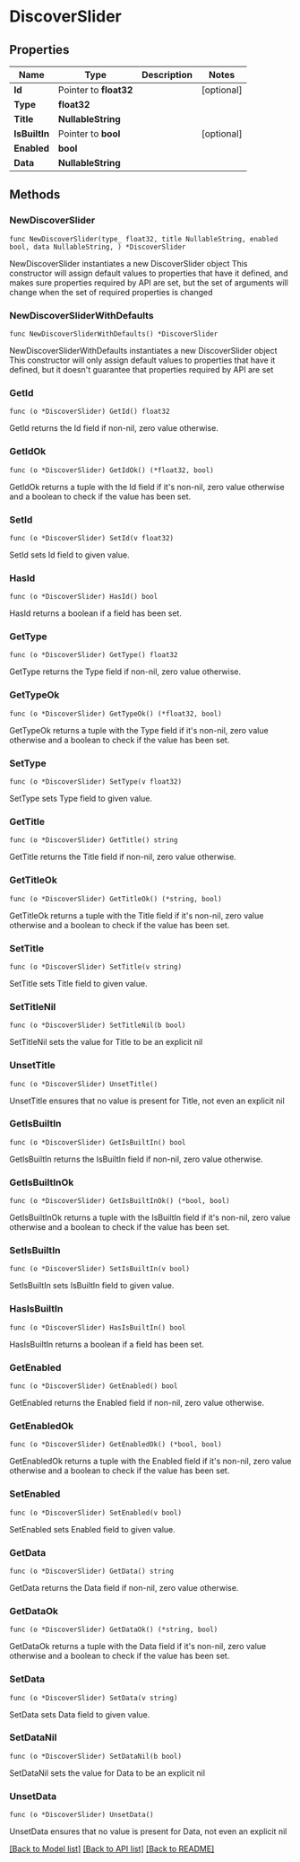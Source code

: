 # DiscoverSlider

## Properties

Name | Type | Description | Notes
------------ | ------------- | ------------- | -------------
**Id** | Pointer to **float32** |  | [optional] 
**Type** | **float32** |  | 
**Title** | **NullableString** |  | 
**IsBuiltIn** | Pointer to **bool** |  | [optional] 
**Enabled** | **bool** |  | 
**Data** | **NullableString** |  | 

## Methods

### NewDiscoverSlider

`func NewDiscoverSlider(type_ float32, title NullableString, enabled bool, data NullableString, ) *DiscoverSlider`

NewDiscoverSlider instantiates a new DiscoverSlider object
This constructor will assign default values to properties that have it defined,
and makes sure properties required by API are set, but the set of arguments
will change when the set of required properties is changed

### NewDiscoverSliderWithDefaults

`func NewDiscoverSliderWithDefaults() *DiscoverSlider`

NewDiscoverSliderWithDefaults instantiates a new DiscoverSlider object
This constructor will only assign default values to properties that have it defined,
but it doesn't guarantee that properties required by API are set

### GetId

`func (o *DiscoverSlider) GetId() float32`

GetId returns the Id field if non-nil, zero value otherwise.

### GetIdOk

`func (o *DiscoverSlider) GetIdOk() (*float32, bool)`

GetIdOk returns a tuple with the Id field if it's non-nil, zero value otherwise
and a boolean to check if the value has been set.

### SetId

`func (o *DiscoverSlider) SetId(v float32)`

SetId sets Id field to given value.

### HasId

`func (o *DiscoverSlider) HasId() bool`

HasId returns a boolean if a field has been set.

### GetType

`func (o *DiscoverSlider) GetType() float32`

GetType returns the Type field if non-nil, zero value otherwise.

### GetTypeOk

`func (o *DiscoverSlider) GetTypeOk() (*float32, bool)`

GetTypeOk returns a tuple with the Type field if it's non-nil, zero value otherwise
and a boolean to check if the value has been set.

### SetType

`func (o *DiscoverSlider) SetType(v float32)`

SetType sets Type field to given value.


### GetTitle

`func (o *DiscoverSlider) GetTitle() string`

GetTitle returns the Title field if non-nil, zero value otherwise.

### GetTitleOk

`func (o *DiscoverSlider) GetTitleOk() (*string, bool)`

GetTitleOk returns a tuple with the Title field if it's non-nil, zero value otherwise
and a boolean to check if the value has been set.

### SetTitle

`func (o *DiscoverSlider) SetTitle(v string)`

SetTitle sets Title field to given value.


### SetTitleNil

`func (o *DiscoverSlider) SetTitleNil(b bool)`

 SetTitleNil sets the value for Title to be an explicit nil

### UnsetTitle
`func (o *DiscoverSlider) UnsetTitle()`

UnsetTitle ensures that no value is present for Title, not even an explicit nil
### GetIsBuiltIn

`func (o *DiscoverSlider) GetIsBuiltIn() bool`

GetIsBuiltIn returns the IsBuiltIn field if non-nil, zero value otherwise.

### GetIsBuiltInOk

`func (o *DiscoverSlider) GetIsBuiltInOk() (*bool, bool)`

GetIsBuiltInOk returns a tuple with the IsBuiltIn field if it's non-nil, zero value otherwise
and a boolean to check if the value has been set.

### SetIsBuiltIn

`func (o *DiscoverSlider) SetIsBuiltIn(v bool)`

SetIsBuiltIn sets IsBuiltIn field to given value.

### HasIsBuiltIn

`func (o *DiscoverSlider) HasIsBuiltIn() bool`

HasIsBuiltIn returns a boolean if a field has been set.

### GetEnabled

`func (o *DiscoverSlider) GetEnabled() bool`

GetEnabled returns the Enabled field if non-nil, zero value otherwise.

### GetEnabledOk

`func (o *DiscoverSlider) GetEnabledOk() (*bool, bool)`

GetEnabledOk returns a tuple with the Enabled field if it's non-nil, zero value otherwise
and a boolean to check if the value has been set.

### SetEnabled

`func (o *DiscoverSlider) SetEnabled(v bool)`

SetEnabled sets Enabled field to given value.


### GetData

`func (o *DiscoverSlider) GetData() string`

GetData returns the Data field if non-nil, zero value otherwise.

### GetDataOk

`func (o *DiscoverSlider) GetDataOk() (*string, bool)`

GetDataOk returns a tuple with the Data field if it's non-nil, zero value otherwise
and a boolean to check if the value has been set.

### SetData

`func (o *DiscoverSlider) SetData(v string)`

SetData sets Data field to given value.


### SetDataNil

`func (o *DiscoverSlider) SetDataNil(b bool)`

 SetDataNil sets the value for Data to be an explicit nil

### UnsetData
`func (o *DiscoverSlider) UnsetData()`

UnsetData ensures that no value is present for Data, not even an explicit nil

[[Back to Model list]](../README.md#documentation-for-models) [[Back to API list]](../README.md#documentation-for-api-endpoints) [[Back to README]](../README.md)


